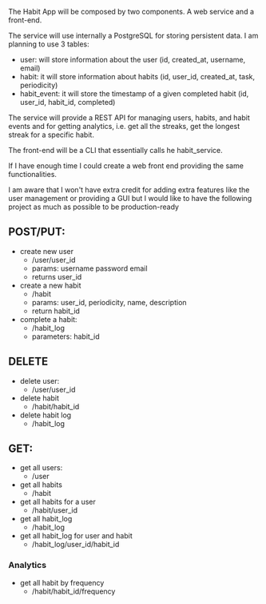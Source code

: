 The Habit App will be composed by two components. A web service and a front-end.

The service will use internally a PostgreSQL for storing persistent data. I am planning to use 3 tables:
 - user: will store information about the user (id, created_at, username, email)
 - habit: it will store information about habits (id, user_id, created_at, task, periodicity)
 - habit_event: it will store the timestamp of a given completed habit (id, user_id, habit_id, completed)

The service will provide a REST API for managing users, habits, and habit events and for getting analytics,
i.e. get all the streaks, get the longest streak for a specific habit.

The front-end will be a CLI that essentially calls he habit_service.

If I have enough time I could create a web front end providing the same functionalities.

I am aware that I won't have extra credit for adding extra features like the user management or providing a GUI but I
would like to have the following project as much as possible to be production-ready




## POST/PUT:

- create new user 
  - /user/user_id <username><password><email>
  - params: username password email
  - returns user_id
- create a new habit 
  - /habit
  - params: user_id, periodicity, name, description
  - return habit_id
- complete a habit:
  - /habit_log
  - parameters: habit_id

## DELETE

- delete user:
  - /user/user_id
- delete habit
  - /habit/habit_id
- delete habit log
  - /habit_log

## GET:

- get all users:
  - /user
- get all habits
  - /habit
- get all habits for a user
  - /habit/user_id
- get all habit_log
  - /habit_log
- get all habit_log for user and habit
  - /habit_log/user_id/habit_id

### Analytics

- get all habit by frequency
  - /habit/habit_id/frequency
  

